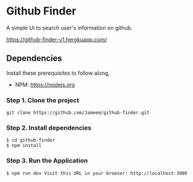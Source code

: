 # Github Finder
A simple UI to search user's information on github.

https://github-finder-v1.herokuapp.com/

## Dependencies

Install these prerequisites to follow along,

- NPM: https://nodejs.org

### Step 1. Clone the project

```
git clone https://github.com/Jameem/github-finder.git
```
### Step 2. Install dependencies

```
$ cd github-finder
$ npm install
```
### Step 3. Run the Application
```
$ npm run dev Visit this URL in your browser: http://localhost:3000
```

